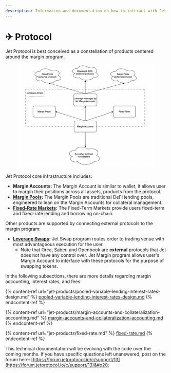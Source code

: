 ```yaml
---
description: Information and documentation on how to interact with Jet Protocol
---
```


# ✈ Protocol

Jet Protocol is best conceived as a constellation of products centered around the margin program.

<figure><img src="../.gitbook/assets/image (35).png" alt=""><figcaption></figcaption></figure>

Jet Protocol core infrastructure includes:

* **Margin Accounts:** The Margin Account is similar to wallet, it allows user to margin their positions across all assets, products from the protocol.
* [**Margin Pools**](https://app.jetprotocol.io/)**:** The Margin Pools are traditional DeFi lending pools, engineered to lean on the Margin Accounts for collateral management.
* [**Fixed-Rate Markets**](https://app.jetprotocol.io/fixed-lend)**:** The Fixed-Term Markets provide users fixed-term and fixed-rate lending and borrowing on-chain.

Other products are supported by connecting external protocols to the margin program:

* [**Leverage Swaps**](https://app.jetprotocol.io/swaps)**:** Jet Swap program routes order to trading venue with most advantageous execution for the user.
  * Note that Orca, Saber, and Openbook are **external** protocols that Jet does not have any control over. Jet Margin program allows user's Margin Account to interface with these protocols for the purpose of swapping tokens.

In the following subsections, there are more details regarding margin accounting, interest rates, and fees:

{% content-ref url="jet-products/pooled-variable-lending-interest-rates-design.md" %}
[pooled-variable-lending-interest-rates-design.md](jet-products/pooled-variable-lending-interest-rates-design.md)
{% endcontent-ref %}

{% content-ref url="jet-products/margin-accounts-and-collateralization-accounting.md" %}
[margin-accounts-and-collateralization-accounting.md](jet-products/margin-accounts-and-collateralization-accounting.md)
{% endcontent-ref %}

{% content-ref url="jet-products/fixed-rate.md" %}
[fixed-rate.md](jet-products/fixed-rate.md)
{% endcontent-ref %}

This technical documentation will be evolving with the code over the coming months. If you have specific questions left unanswered, post on the forum here: [https://forum.jetprotocol.io/c/support/13](https://forum.jetprotocol.io/c/support/13)&#x20;
